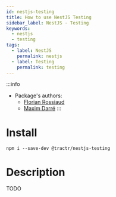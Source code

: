 ```yaml
---
id: nestjs-testing
title: How to use NestJS Testing
sidebar_label: NestJS - Testing
keywords: 
  - nestjs
  - testing
tags:
  - label: NestJS
    permalink: nestjs
  - label: Testing
    permalink: testing
---
```


:::info
- Package's authors: 
  - [Florian Rossiaud](https://github.com/floross)
  - [Maxim Darré](https://github.com/maxmousse)
:::

# Install

`npm i --save-dev @tractr/nestjs-testing`

# Description

TODO